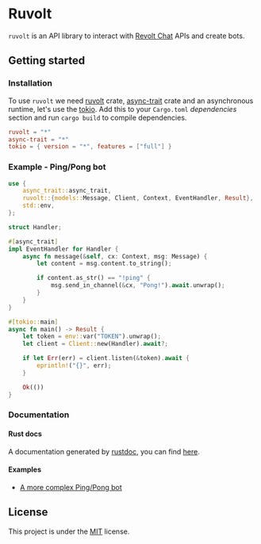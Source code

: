 # Ruvolt
`ruvolt` is an API library to interact with [Revolt Chat](https://revolt.chat) APIs and create bots.

## Getting started

### Installation
To use `ruvolt` we need [ruvolt](https://github.com/Arthur-Damasceno/ruvolt) crate, [async-trait](https://github.com/dtolnay/async-trait) crate and an asynchronous runtime, let's use the [tokio](https://github.com/tokio-rs/tokio).
Add this to your `Cargo.toml` *dependencies* section and run `cargo build` to compile dependencies.

```toml
ruvolt = "*"
async-trait = "*"
tokio = { version = "*", features = ["full"] }
```

### Example - Ping/Pong bot

```rust
use {
    async_trait::async_trait,
    ruvolt::{models::Message, Client, Context, EventHandler, Result},
    std::env,
};

struct Handler;

#[async_trait]
impl EventHandler for Handler {
    async fn message(&self, cx: Context, msg: Message) {
        let content = msg.content.to_string();

        if content.as_str() == "!ping" {
            msg.send_in_channel(&cx, "Pong!").await.unwrap();
        }
    }
}

#[tokio::main]
async fn main() -> Result {
    let token = env::var("TOKEN").unwrap();
    let client = Client::new(Handler).await?;

    if let Err(err) = client.listen(&token).await {
        eprintln!("{}", err);
    }

    Ok(())
}
```

### Documentation

#### Rust docs
A documentation generated by [rustdoc](https://doc.rust-lang.org/rustdoc/what-is-rustdoc.html), you can find [here](https://docs.rs/ruvolt).

#### Examples
 - [A more complex Ping/Pong bot](examples/ping_pong.rs)

## License
This project is under the [MIT](LICENSE) license.
